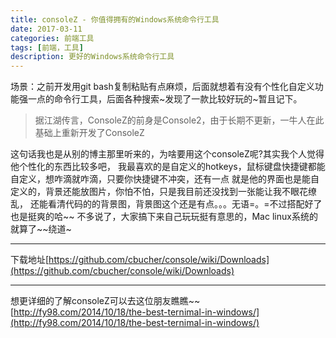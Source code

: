 ```yaml
---
title: consoleZ - 你值得拥有的Windows系统命令行工具
date: 2017-03-11
categories: 前端工具
tags: [前端，工具]
description: 更好的Windows系统命令行工具
---
```

场景：之前开发用git bash复制粘贴有点麻烦，后面就想着有没有个性化自定义功能强一点的命令行工具，后面各种搜索~发现了一款比较好玩的~暂且记下。
<!-- more -->
> 据江湖传言，ConsoleZ的前身是Console2，由于长期不更新，一牛人在此基础上重新开发了ConsoleZ

这句话我也是从别的博主那里听来的，为啥要用这个consoleZ呢?其实我个人觉得他个性化的东西比较多吧，
我最喜欢的是自定义的hotkeys，鼠标键盘快捷键都能自定义，想咋滴就咋滴，只要你快捷键不冲突，还有一点
就是他的界面也是能自定义的，背景还能放图片，你怕不怕，只是我目前还没找到一张能让我不眼花缭乱，
还能看清代码的的背景图，背景图这个还是有点。。。无语=。=不过搭配好了也是挺爽的哈~~
不多说了，大家搞下来自己玩玩挺有意思的，Mac linux系统的就算了~~绕道~
***
下载地址[https://github.com/cbucher/console/wiki/Downloads](https://github.com/cbucher/console/wiki/Downloads)
***
想更详细的了解consoleZ可以去这位朋友瞧瞧~~[http://fy98.com/2014/10/18/the-best-ternimal-in-windows/](http://fy98.com/2014/10/18/the-best-ternimal-in-windows/)
